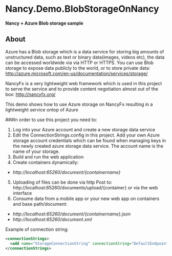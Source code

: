 # Nancy.Demo.BlobStorageOnNancy

**Nancy + Azure Blob storage sample**

## About
Azure has a Blob storage which is a data service for storing big amounts of unstructured data,
such as text or binary data(images, videos etc), the data can be accessed worldwide via via HTTP or HTTPS.
You can use Blob storage to expose data publicly to the world, or to store private data:
http://azure.microsoft.com/en-us/documentation/services/storage/

NancyFx is a very lightweight web framework which is used in this project to serve the service
and to provide content negotiation almost out of the box:
http://nancyfx.org/

This demo shows how to use Azure storage on NancyFx resulting in a lightweight service ontop of Azure

###In order to use this project you need to:
1. Log into your Azure account and create a new storage data service
2. Edit the ConnectionStrings.config in this project. Add your own Azure storage account
credentials which can be found when managing keys in the newly created azure storage data service. 
The account name is the name of your storage.
3. Build and run the web application
4. Create containers dynamically:
- *http://localhost:65260/document/{containername}*
5. Uploading of files can be done via http Post to:
http://localhost:65260/documents/upload/{container} or via the web interface
6. Consume data from a mobile app or your new web app on containers and base path/document:
- *http://localhost:65260/document/{containername}.json*
- *http://localhost:65260/document.xml*

Example of connection string: 
```xml
<connectionStrings>
  <add name="StorageConnectionString" connectionString="DefaultEndpointsProtocol=https;AccountName=storagesample;AccountKey=KWPLd0r[...]DHptbeIHy5l/Yhg==" />
</connectionStrings>
```





